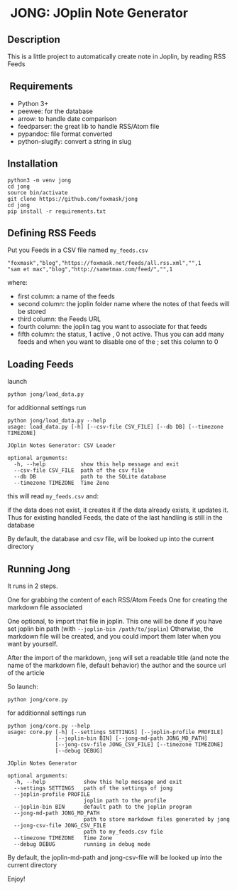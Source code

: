 #  JONG: JOplin Note Generator

## Description

This is a little project to automatically create note in Joplin, by reading RSS Feeds

##  Requirements

* Python 3+
* peewee: for the database
* arrow: to handle date comparison
* feedparser: the great lib to handle RSS/Atom file
* pypandoc: file format converted
* python-slugify: convert a string in slug

## Installation

```
python3 -m venv jong
cd jong
source bin/activate
git clone https://github.com/foxmask/jong
cd jong
pip install -r requirements.txt
```

## Defining RSS Feeds

Put you Feeds in a CSV file named `my_feeds.csv`

```csv
"foxmask","blog","https://foxmask.net/feeds/all.rss.xml","",1
"sam et max","blog","http://sametmax.com/feed/","",1
``` 
where:

* first column: a name of the feeds
* second column: the joplin folder name where the notes of that feeds will be stored
* third column: the Feeds URL
* fourth column: the joplin tag you want to associate for that feeds
* fifth column: the status, 1 active , 0 not active. Thus you can add many feeds and when you want to disable one of the ; set this column to 0

## Loading Feeds

launch

```
python jong/load_data.py 
```

for additionnal settings run
```
python jong/load_data.py --help 
usage: load_data.py [-h] [--csv-file CSV_FILE] [--db DB] [--timezone TIMEZONE]

JOplin Notes Generator: CSV Loader

optional arguments:
  -h, --help           show this help message and exit
  --csv-file CSV_FILE  path of the csv file
  --db DB              path to the SQLite database
  --timezone TIMEZONE  Time Zone

```  


this will read `my_feeds.csv` and:

if the data does not exist, it creates it
if the data already exists, it updates it. Thus for existing handled Feeds, the date of the last handling is still in the database 

By default, the database and csv file, will be looked up into the current directory

## Running Jong

It runs in 2 steps.

One for grabbing the content of each RSS/Atom Feeds
One for creating the markdown file associated 

One optional, to import that file in joplin. This one will be done if you have set joplin bin path (with `--joplin-bin /path/to/joplin`)
Otherwise, the markdown file will be created, and you could import them later when you want by yourself. 

After the import of the markdown, `jong` will set a readable title (and note the name of the markdown file, 
default behavior) the author and the source url of the article

So launch:
```
python jong/core.py 
``` 

for additionnal settings run
```
python jong/core.py --help 
usage: core.py [-h] [--settings SETTINGS] [--joplin-profile PROFILE]
               [--joplin-bin BIN] [--jong-md-path JONG_MD_PATH]
               [--jong-csv-file JONG_CSV_FILE] [--timezone TIMEZONE]
               [--debug DEBUG]

JOplin Notes Generator

optional arguments:
  -h, --help            show this help message and exit
  --settings SETTINGS   path of the settings of jong
  --joplin-profile PROFILE
                        joplin path to the profile
  --joplin-bin BIN      default path to the joplin program
  --jong-md-path JONG_MD_PATH
                        path to store markdown files generated by jong
  --jong-csv-file JONG_CSV_FILE
                        path to my_feeds.csv file
  --timezone TIMEZONE   Time Zone
  --debug DEBUG         running in debug mode

```  
By default, the joplin-md-path and jong-csv-file will be looked up into the current directory

Enjoy!

